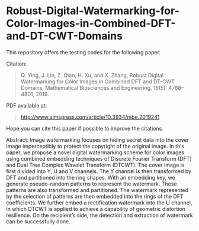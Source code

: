 # Robust-Digital-Watermarking-for-Color-Images-in-Combined-DFT-and-DT-CWT-Domains

This repository offers the testing codes for the following paper.


Citation:
> Q. Ying, J. Lin, Z. Qian, H. Xu, and X. Zhang, Robust Digital Watermarking for Color Images in Combined DFT and DT-CWT Domains, Mathematical Biosciences and Engineering, 16(5): 4788–4801, 2019.

PDF available at:
> http://www.aimspress.com/article/10.3934/mbe.2019241

Hope you can cite this paper if possible to improve the citations.

Abstract:
Image watermarking focuses on hiding secret data into the cover image imperceptibly to protect the copyright of the original image. In this paper, we propose a novel digital watermarking scheme for color images using combined embedding techniques of Discrete Fourier Transform (DFT) and Dual Tree Complex Wavelet Transform (DTCWT). The cover image is first divided into Y, U and V channels. The Y channel is then transformed by DFT and partitioned into the ring shapes. With an embedding key, we generate pseudo-random patterns to represent the watermark. These patterns are also transformed and partitioned. The watermark represented by the selection of patterns are then embedded into the rings of the DFT coefficients. We further embed a rectification watermark into the U channel, in which DTCWT is applied to achieve a capability of geometric distortion resilience. On the recipient’s side, the detection and extraction of watermark can be successfully done.

